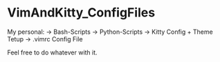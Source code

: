 # VimAndKitty_ConfigFiles

My personal:
  -> Bash-Scripts
  -> Python-Scripts
  -> Kitty Config + Theme Tetup
  -> .vimrc Config File
  
Feel free to do whatever with it.
